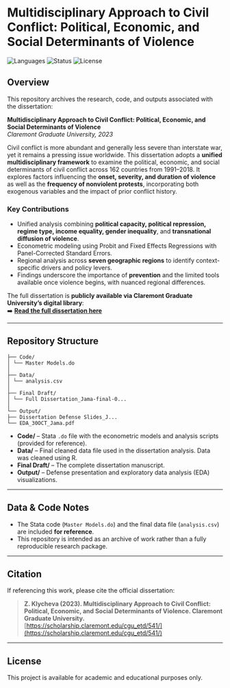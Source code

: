 # **Multidisciplinary Approach to Civil Conflict: Political, Economic, and Social Determinants of Violence**  

![Languages](https://img.shields.io/badge/languages-Stata%20%7C%20R-blue.svg)
![Status](https://img.shields.io/badge/status-complete-lightgrey.svg)
![License](https://img.shields.io/badge/license-academic-green.svg)

## **Overview**  
This repository archives the research, code, and outputs associated with the dissertation:  

**Multidisciplinary Approach to Civil Conflict: Political, Economic, and Social Determinants of Violence**  
*Claremont Graduate University, 2023*  

Civil conflict is more abundant and generally less severe than interstate war, yet it remains a pressing issue worldwide. This dissertation adopts a **unified multidisciplinary framework** to examine the political, economic, and social determinants of civil conflict across 162 countries from 1991–2018. It explores factors influencing the **onset, severity, and duration of violence** as well as the **frequency of nonviolent protests**, incorporating both exogenous variables and the impact of prior conflict history.  

### **Key Contributions**  
- Unified analysis combining **political capacity, political repression, regime type, income equality, gender inequality**, and **transnational diffusion of violence**.  
- Econometric modeling using Probit and Fixed Effects Regressions with Panel-Corrected Standard Errors.  
- Regional analysis across **seven geographic regions** to identify context-specific drivers and policy levers.  
- Findings underscore the importance of **prevention** and the limited tools available once violence begins, with nuanced regional differences.  

The full dissertation is **publicly available via Claremont Graduate University’s digital library**:  
➡️ [**Read the full dissertation here**](https://scholarship.claremont.edu/cgu_etd/541/)  

---

## **Repository Structure**  

```
├── Code/
│ └── Master Models.do
│
├── Data/
│ └── analysis.csv
│
├── Final Draft/
│ └── Full Dissertation_Jama-final-0...
│
└── Output/
├── Dissertation Defense Slides_J...
└── EDA_30OCT_Jama.pdf
```

- **Code/** – Stata `.do` file with the econometric models and analysis scripts (provided for reference).  
- **Data/** – Final cleaned data file used in the dissertation analysis. Data was cleaned using R.
- **Final Draft/** – The complete dissertation manuscript.  
- **Output/** – Defense presentation and exploratory data analysis (EDA) visualizations.  

---

## **Data & Code Notes**  
- The Stata code (`Master Models.do`) and the final data file (`analysis.csv`) are included **for reference**.  
- This repository is intended as an archive of work rather than a fully reproducible research package.  

---

## **Citation**  
If referencing this work, please cite the official dissertation:  

> **Z. Klycheva (2023). Multidisciplinary Approach to Civil Conflict: Political, Economic, and Social Determinants of Violence. Claremont Graduate University.**  
> [https://scholarship.claremont.edu/cgu_etd/541/](https://scholarship.claremont.edu/cgu_etd/541/)  

---

## **License**  
This project is available for academic and educational purposes only.  






